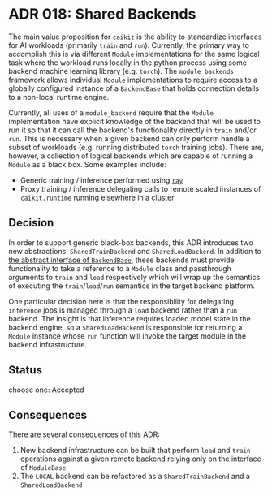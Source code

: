 # ADR 018: Shared Backends

The main value proposition for `caikit` is the ability to standardize interfaces for AI workloads (primarily `train` and `run`). Currently, the primary way to accomplish this is via different `Module` implementations for the same logical task where the workload runs locally in the python process using some backend machine learning library (e.g. `torch`). The `module_backends` framework allows individual `Module` implementations to require access to a globally configured instance of a `BackendBase` that holds connection details to a non-local runtime engine.

Currently, all uses of a `module_backend` require that the `Module` implementation have explicit knowledge of the backend that will be used to run it so that it can call the backend's functionality directly in `train` and/or `run`. This is necessary when a given backend can only perform handle a subset of workloads (e.g. running distributed `torch` training jobs). There are, however, a collection of logical backends which are capable of running a `Module` as a black box. Some examples include:

* Generic training / inference performed using [`ray`](https://www.ray.io/)
* Proxy training / inference delegating calls to remote scaled instances of `caikit.runtime` running elsewhere in a cluster

## Decision

In order to support generic black-box backends, this ADR introduces two new abstractions: `SharedTrainBackend` and `SharedLoadBackend`. In addition to [the abstract interface of `BackendBase`](https://github.com/caikit/caikit/blob/main/caikit/core/module_backends/base.py), these backends must provide functionality to take a reference to a `Module` class and passthrough arguments to `train` and `load` respectively which will wrap up the semantics of executing the `train`/`load`/`run` semantics in the target backend platform.

One particular decision here is that the responsibility for delegating `inference` jobs is managed through a `load` backend rather than a `run` backend. The insight is that inference requires loaded model state in the backend engine, so a `SharedLoadBackend` is responsible for returning a `Module` instance whose `run` function will invoke the target module in the backend infrastructure.


## Status

choose one: Accepted

## Consequences

There are several consequences of this ADR:

1. New backend infrastructure can be built that perform `load` and `train` operations against a given remote backend relying only on the interface of `ModuleBase`.
2. The `LOCAL` backend can be refactored as a `SharedTrainBackend` and a `SharedLoadBackend`